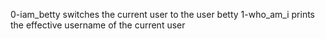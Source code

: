 0-iam_betty switches the current user to the user betty
1-who_am_i prints the effective username of the current user

